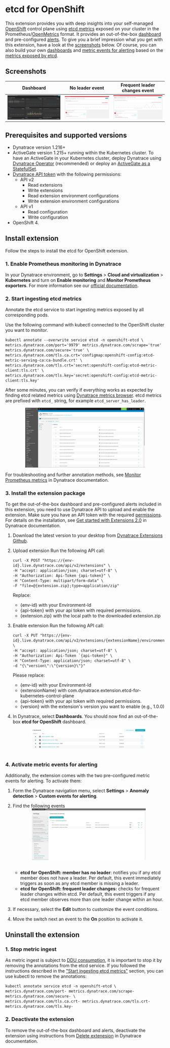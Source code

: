 # etcd for OpenShift
This extension provides you with deep insights into your self-managed [OpenShift](https://www.openshift.com/) control plane using [etcd metrics](https://etcd.io/docs/current/metrics/) exposed on your cluster in the Prometheus/[OpenMetrics](https://github.com/OpenObservability/OpenMetrics) format. It provides an out-of-the-box [dashboard](#screenshots) and pre-configured [alerts](#screenshots). To give you a brief impression what you get with this extension, have a look at the [screenshots](#screenshots) below. Of course, you can also build your own [dashboards](https://www.dynatrace.com/support/help/shortlink/custom-dashboards) and [metric events for alerting](https://www.dynatrace.com/support/help/shortlink/metric-events-for-alerting) based on the [metrics exposed by etcd](https://etcd.io/docs/current/metrics/).

## <a name="screenshots"></a>Screenshots
Dashboard             |  No leader event | Frequent leader changes event
:-------------------------:|:-------------------------:|:-----:
<img src="docs/screenshots/etcd_for_openshift_dashboard_01.png" alt="screenshot dashboard 1" width="100%"/>  |  <img src="docs/screenshots/etcd_for_openshift_alert_01.png" alt="screenshot alert 1" width="100%"/> | <img src="docs/screenshots/etcd_for_openshift_alert_02.png" alt="screenshot alert 2" width="100%"/>

## <a name="permissions"></a> Prerequisites and supported versions

* Dynatrace version 1.216+
* ActiveGate version 1.215+ running within the Kubernetes cluster. To have an ActiveGate in your Kubernetes cluster, deploy Dynatrace using [Dynatrace Operator](https://www.dynatrace.com/support/help/shortlink/full-stack-dto-k8) (recommended) or deploy an [ActiveGate as a StatefulSet](https://www.dynatrace.com/support/help/shortlink/connect-kubernetes-clusters).
* [Dynatrace API token](https://www.dynatrace.com/support/help/shortlink/api-authentication) with the following permissions:
  * API v2
     * Read extensions
     * Write extensions
     * Read extension environment configurations
     * Write extension environment configurations
  * API v1
     * Read configuration
     * Write configuration
* OpenShift 4.


## Install extension

Follow the steps to install the etcd for OpenShift extension.

### 1. Enable Prometheus monitoring in Dynatrace
In your Dynatrace environment, go to **Settings** > **Cloud and virtualization** > **Kubernetes** and turn on **Enable monitoring** and **Monitor Prometheus exporters**. For more information see our [official documentation](https://www.dynatrace.com/support/help/shortlink/monitor-prometheus-metrics).

### <a name="ingestmetrics"></a> 2. Start ingesting etcd metrics
Annotate the etcd service to start ingesting metrics exposed by all corresponding pods. 

Use the following command with kubectl connected to the OpenShift cluster you want to monitor.

```
kubectl annotate --overwrite service etcd -n openshift-etcd \
metrics.dynatrace.com/port='9979' metrics.dynatrace.com/scrape='true' metrics.dynatrace.com/secure='true' \
metrics.dynatrace.com/tls.ca.crt='configmap:openshift-config:etcd-metric-serving-ca:ca-bundle.crt' \
metrics.dynatrace.com/tls.crt='secret:openshift-config:etcd-metric-client:tls.crt' \
metrics.dynatrace.com/tls.key='secret:openshift-config:etcd-metric-client:tls.key'
```
After some minutes, you can verify if everything works as expected by finding etcd related metrics using [Dynatrace metrics browser](https://www.dynatrace.com/support/help/shortlink/metrics-browser). etcd metrics are prefixed with `etcd_` string, for example `etcd_server_has_leader`. 

<img src="docs/screenshots/etcd_metrics.png" alt="list of dashboards" width="75%" style="margin:auto; display:block;"/>


For troubleshooting and further annotation methods, see [Monitor Prometheus metrics](https://www.dynatrace.com/support/help/shortlink/monitor-prometheus-metrics) in Dynatrace documentation.

### 3. Install the extension package
To get the out-of-the-box dashboard and pre-configured alerts included in this extension, you need to use Dynatrace API to upload and enable the extension. Make sure you have an API token with the required [permissions](#permissions). For details on the installation, see [Get started with Extensions 2.0](https://www.dynatrace.com/support/help/shortlink/get-started-extensions20#upload-the-extension) in Dynatrace documentation. 

1. Download the latest version to your desktop from [Dynatrace Extensions Github](https://github.com/dynatrace-extensions/etcd-for-kubernetes-control-plane/releases/latest). 
2. Upload extension
   Run the following API call:
   ```
   curl -X POST "https://{env-id}.live.dynatrace.com/api/v2/extensions" \
   -H "accept: application/json; charset=utf-8" \
   -H "Authorization: Api-Token {api-token}" \
   -H "Content-Type: multipart/form-data" \
   -F "file=@{extension.zip};type=application/zip"
   ```
   Replace:
   * {env-id} with your Environment-Id
   * {api-token} with your api token with required permissions.
   * {extension.zip} with the local path to the downloaded extension.zip

3. Enable extension
   Run the following API call:
   ```
   curl -X PUT "https://{env-id}.live.dynatrace.com/api/v2/extensions/{extensionName}/environmentConfiguration" \
   -H "accept: application/json; charset=utf-8" \
   -H "Authorization: Api-Token `{api-token}" \
   -H "Content-Type: application/json; charset=utf-8" \
   -d "{\"version\":\"{version}\"}"
   ```
   Please replace:
   * {env-id} with your Environment-Id
   * {extensionName} with com.dynatrace.extension.etcd-for-kubernetes-control-plane
   * {api-token} with your api token with required permissions.
   * {version} with the extension's version you want to enable (e.g., 1.0.0)
4. In Dynatrace, select **Dashboards**. You should now find an out-of-the-box **etcd for OpenShift** dashboard.

   <img src="docs/screenshots/dashboard_list.png" alt="list of dashboards" width="75%" style="margin:auto; display:block;"/></br>

### 4. Activate metric events for alerting
Additionally, the extension comes with the two pre-configured metric events for alerting. To activate them:
1. Form the Dynatrace navigation menu, select **Settings** > **Anomaly detection** > **Custom events for alerting**.
2. Find the following events 
   <img src="docs/screenshots/alert_list.png" alt="list of dashboards" width="75%" style="margin:auto; display:block;"/></br>
   
   * **etcd for OpenShift: member has no leader**:  notifies you if any etcd member does not have a leader. Per default, this event immediately triggers as soon as any etcd member is missing a leader. 
   * **etcd for OpenShift: frequent leader changes:**  checks for frequent leader changes within etcd. Per default, this event triggers if any etcd member observes more than one leader change within an hour.
3. If necessary, select the **Edit** button to customize the event conditions.
4. Move the switch next an event to the **On** position to activate it.

## Uninstall the extension
### 1. Stop metric ingest
As metric ingest is subject to [DDU consumption](https://www.dynatrace.com/support/help/shortlink/monitor-prometheus-metrics#monitoring-consumption), it is important to stop it by removing the annotations from the etcd service. If you followed the instructions described in the ["Start ingesting etcd metrics"](#ingestmetrics) section, you can use kubectl to remove the annotations:
```
kubectl annotate service etcd -n openshift-etcd \
metrics.dynatrace.com/port- metrics.dynatrace.com/scrape- metrics.dynatrace.com/secure- \
metrics.dynatrace.com/tls.ca.crt- metrics.dynatrace.com/tls.crt- metrics.dynatrace.com/tls.key-
```
### 2. Deactivate the extension
To remove the out-of-the-box dashboard and alerts, deactivate the extension using instructions from [Delete extenesion](https://www.dynatrace.com/support/help/shortlink/get-started-extensions20#delete-extension) in Dynatrace documentation.
